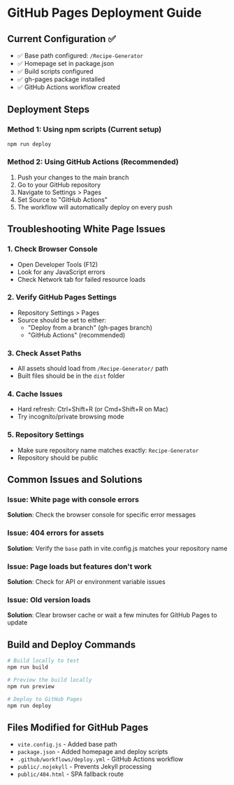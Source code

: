 # GitHub Pages Deployment Guide

## Current Configuration ✅
- ✅ Base path configured: `/Recipe-Generator`
- ✅ Homepage set in package.json
- ✅ Build scripts configured
- ✅ gh-pages package installed
- ✅ GitHub Actions workflow created

## Deployment Steps

### Method 1: Using npm scripts (Current setup)
```bash
npm run deploy
```

### Method 2: Using GitHub Actions (Recommended)
1. Push your changes to the main branch
2. Go to your GitHub repository
3. Navigate to Settings > Pages
4. Set Source to "GitHub Actions"
5. The workflow will automatically deploy on every push

## Troubleshooting White Page Issues

### 1. Check Browser Console
- Open Developer Tools (F12)
- Look for any JavaScript errors
- Check Network tab for failed resource loads

### 2. Verify GitHub Pages Settings
- Repository Settings > Pages
- Source should be set to either:
  - "Deploy from a branch" (gh-pages branch)
  - "GitHub Actions" (recommended)

### 3. Check Asset Paths
- All assets should load from `/Recipe-Generator/` path
- Built files should be in the `dist` folder

### 4. Cache Issues
- Hard refresh: Ctrl+Shift+R (or Cmd+Shift+R on Mac)
- Try incognito/private browsing mode

### 5. Repository Settings
- Make sure repository name matches exactly: `Recipe-Generator`
- Repository should be public

## Common Issues and Solutions

### Issue: White page with console errors
**Solution**: Check the browser console for specific error messages

### Issue: 404 errors for assets
**Solution**: Verify the `base` path in vite.config.js matches your repository name

### Issue: Page loads but features don't work
**Solution**: Check for API or environment variable issues

### Issue: Old version loads
**Solution**: Clear browser cache or wait a few minutes for GitHub Pages to update

## Build and Deploy Commands
```bash
# Build locally to test
npm run build

# Preview the build locally
npm run preview

# Deploy to GitHub Pages
npm run deploy
```

## Files Modified for GitHub Pages
- `vite.config.js` - Added base path
- `package.json` - Added homepage and deploy scripts
- `.github/workflows/deploy.yml` - GitHub Actions workflow
- `public/.nojekyll` - Prevents Jekyll processing
- `public/404.html` - SPA fallback route
